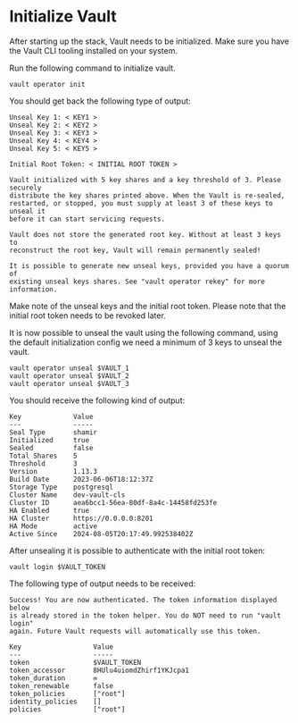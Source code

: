 # Initialize Vault

After starting up the stack, Vault needs to be initialized. Make sure you have the Vault CLI tooling installed on your system.

Run the following command to initialize vault.

`vault operator init`

You should get back the following type of output:

```
Unseal Key 1: < KEY1 >
Unseal Key 2: < KEY2 >
Unseal Key 3: < KEY3 >
Unseal Key 4: < KEY4 >
Unseal Key 5: < KEY5 >

Initial Root Token: < INITIAL ROOT TOKEN >

Vault initialized with 5 key shares and a key threshold of 3. Please securely
distribute the key shares printed above. When the Vault is re-sealed,
restarted, or stopped, you must supply at least 3 of these keys to unseal it
before it can start servicing requests.

Vault does not store the generated root key. Without at least 3 keys to
reconstruct the root key, Vault will remain permanently sealed!

It is possible to generate new unseal keys, provided you have a quorum of
existing unseal keys shares. See "vault operator rekey" for more information.
```

Make note of the unseal keys and the initial root token. Please note that the initial root token needs to be revoked later.

It is now possible to unseal the vault using the following command, using the default initialization config we need a minimum of 3 keys to unseal the vault.

```ssh
vault operator unseal $VAULT_1
vault operator unseal $VAULT_2
vault operator unseal $VAULT_3
```

You should receive the following kind of output:

```
Key             Value
---             -----
Seal Type       shamir
Initialized     true
Sealed          false
Total Shares    5
Threshold       3
Version         1.13.3
Build Date      2023-06-06T18:12:37Z
Storage Type    postgresql
Cluster Name    dev-vault-cls
Cluster ID      aea6bcc1-56ea-80df-8a4c-14458fd253fe
HA Enabled      true
HA Cluster      https://0.0.0.0:8201
HA Mode         active
Active Since    2024-08-05T20:17:49.992538402Z
```

After unsealing it is possible to authenticate with the initial root token:

`vault login $VAULT_TOKEN`

The following type of output needs to be received:

```
Success! You are now authenticated. The token information displayed below
is already stored in the token helper. You do NOT need to run "vault login"
again. Future Vault requests will automatically use this token.

Key                  Value
---                  -----
token                $VAULT_TOKEN
token_accessor       8HUlu4uiomdZhirf1YKJcpa1
token_duration       ∞
token_renewable      false
token_policies       ["root"]
identity_policies    []
policies             ["root"]
```
